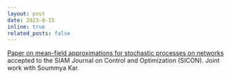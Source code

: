 ```yaml
---
layout: post
date: 2023-8-15
inline: true
related_posts: false
---
```


[Paper on mean-field approximations for stochastic processes on networks](https://arxiv.org/abs/2101.09644) accepted to the SIAM Journal on Control and Optimization (SICON). Joint work with Soummya Kar.
